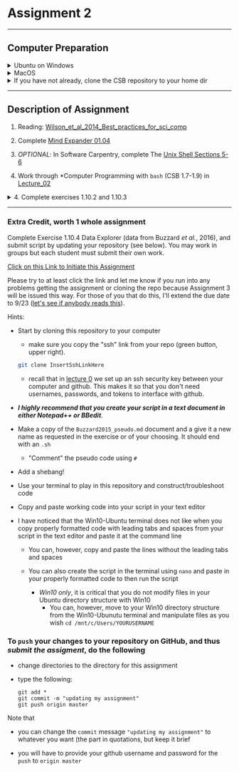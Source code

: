 # Assignment 2 

---

## Computer Preparation

<details><summary>Ubuntu on Windows</summary>
<p>

  * If the Windows Terminal or Ubuntu app are not installed, then follow [these instructions](../resources/README.md)
  
  * Open an Ubuntu window in Windows Terminal.  _We will not use `gitbash` unless you can't get Ubuntu running._ After logging in, You are in your home directory. 
     
  * It's always a good idea to keep your apps in `Ubuntu` up to date. _The first time you do this, it could take a long time to finish. After that, if you do this when you log in, it should go quickly._
    ```bash
    sudo apt update
    sudo apt upgrade
    ```
    

</p>
</details>

<details><summary>MacOS</summary>
<p>
 
  * Open a terminal window
  
  * If you haven't already, install [homebrew](https://brew.sh/).  You will be able to use homebrew to install linux software, such as `tree`, which is used in the slide show.
  

</p>
</details>

  
<details><summary>If you have not already, clone the CSB repository to your home dir</summary>
<p>

We will use the [open source files that accompany the CSB text book](https://github.com/tamucc-comp-bio-2022/CSB) in lectures and assignments.

If the `CSB` directory does not exist in your home directory (check with `ls`), then run the following code to clone the [`CSB` repository](https://github.com/tamucc-comp-bio-2022/CSB) into your home directory:

1. Open a terminal window
	* For Win laptops, use `Windows Terminal` to open Ubunutu.  
	* For Mac laptops, open your `Terminal`.
	
2. Run the code line by line in the code block below 
```bash
# check that you're in home dir, you should be there when you log in
pwd

# if you are not in your home dir, then move there
cd ~

# if pwd does not return `/home/yourusername` then let Dr. Bird know
pwd

# clone the CSB repository to your home dir
git clone git@github.com:tamucc-comp-bio-2022/CSB.git
```

The repository is named CSB, and it contains all of the example files and directories necessary to conduct the exercises in the text book.

</p>
</details>

---
## Description of Assignment

1. Reading: [Wilson_et_al_2014_Best_practices_for_sci_comp](../literature/Wilson_et_al_2014_Best_practices_for_sci_comp.pdf)

2. Complete [Mind Expander 01.04](https://forms.office.com/r/uvi6cGMSMJ)

3. *OPTIONAL*: In Software Carpentry, complete The [Unix Shell Sections 5-6](https://swcarpentry.github.io/shell-novice/)

4. Work through *Computer Programming with `bash` (CSB 1.7-1.9) in [Lecture_02](../lectures/lecture02.md)

<details><summary>4. Complete exercises 1.10.2 and 1.10.3</summary>
<p>

Then, complete the exercise(s) below by answering the question(s) in the online form and submitting.  You must be logged into your TAMUCC email account to have your identity attached to your answers. 

You may work in groups, but each person must fill out the online answer form.

The exercises in the online forms closely follow those in the book.  I do make minor modifications and provide tips in the online form.  To ensure that your work is saved, **_I highly recommend that you first record your answers in a text document in either Notepad++ or BBedit and save them to your computer_**.  For an excellently formatted example, see the solutions provided by the book in `CSB/unix/solutions`. 

* [Exercise 1.10.2 Hormone Levels in Baboons](https://forms.office.com/Pages/ResponsePage.aspx?id=8frLNKZngUepylFOslULZlFZdbyVx8RLiPt1GobhHnlUQldJQTVHMTlYMFVYTkhZSDBZR1A0Q1E2Ny4u)

* [Exercise 1.10.3 Plant-Pollinator Networks](https://forms.office.com/Pages/ResponsePage.aspx?id=8frLNKZngUepylFOslULZlFZdbyVx8RLiPt1GobhHnlUMlpVSUQ0U1hTSFZERDE1WUdZWjRYUlhaWi4u)

</p>
</details>

---


### Extra Credit, worth 1 whole assignment  

Complete Exercise 1.10.4 Data Explorer (data from Buzzard *et al.*, 2016), and submit script by updating your repository (see below). You may work in groups but each student must submit their own work.

[Click on this Link to Initiate this Assignment](https://classroom.github.com/a/TOdLhvcV)

Please try to at least click the link and let me know if you run into any problems getting the assignment or cloning the repo because Assignment 3 will be issued this way.  For those of you that do this, I'll extend the due date to 9/23 ([let's see if anybody reads this](https://forms.office.com/r/SyUUFzLLgg)).

Hints:

* Start by cloning this repository to your computer
	* make sure you copy the "ssh" link from your repo (green button, upper right).
	```bash
	git clone InsertSshLinkHere
	```
	* recall that in [lecture 0](../lectures/lecture00.md) we set up an ssh security key between your computer and github.  This makes it so that you don't need usernames, passwords, and tokens to interface with github.  

* **_I highly recommend that you create your script in a text document in either Notepad++ or BBedit_**.  

* Make a copy of the `Buzzard2015_pseudo.md` document and a give it a new name as requested in the exercise or of your choosing.  It should end with an `.sh`

  * "Comment" the pseudo code using `#`
  
* Add a shebang!

* Use your terminal to play in this repository and construct/troubleshoot code

* Copy and paste working code into your script in your text editor

* I have noticed that the Win10-Ubuntu terminal does not like when you copy properly formatted code with leading tabs and spaces from your script in the text editor and paste it at the command line

  * You can, however, copy and paste the lines without the leading tabs and spaces
  
  * You can also create the script in the terminal using `nano` and paste in your properly formatted code to then run the script
  
    * _*Win10 only*_, it is critical that you do not modify files in your Ubuntu directory structure with Win10
	  * You can, however, move to your Win10 directory structure from the Win10-Ubunutu terminal and manipulate files as you wish `cd /mnt/c/Users/YOURUSERNAME`

### To `push` your changes to your repository on GitHub, and thus *_submit the assigment_*, do the following

* change directories to the directory for this assignment

* type the following:

	```
	git add *
	git commit -m "updating my assignment"
	git push origin master
	```

Note that 
* you can change the `commit` message `"updating my assignment"` to whatever you want (the part in quotations, but keep it brief

* you will have to provide your github username and password for the `push` to `origin master`
